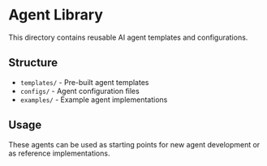 # Agent Library

This directory contains reusable AI agent templates and configurations.

## Structure

- `templates/` - Pre-built agent templates
- `configs/` - Agent configuration files
- `examples/` - Example agent implementations

## Usage

These agents can be used as starting points for new agent development or as reference implementations.
